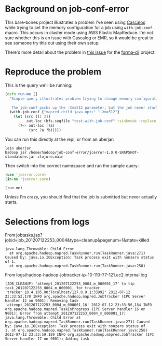 Background on job-conf-error
==============

This bare-bones project illustrates a problem I've seen using [Cascalog](https://github.com/nathanmarz/cascalog) while trying to set the memory configuration for a job using `with-job-conf` macro. This occurs in cluster mode using AWS Elastic MapReduce. I'm not sure whether this is an issue with Cascalog or EMR, so it would be great to see someone try this out using their own setup.

There's more detail about the problem in [this issue](https://github.com/reddmetrics/forma-clj/issues/70) for the [forma-clj](https://github.com/reddmetrics/forma-clj) project. 

# Reproduce the problem

This is the query we'll be running:

```Clojure
(defn run-me []
  "Simple query illustrates problem trying to change memory configuration using `with-job-conf` macro.
   
   The job-conf picks up the -Xmx512 parameter, but the job never starts. After 3-4 minutes, the job fails."
  (with-job-conf {"mapred.child.java.opts" "-Xmx512"} 
    (let [src [[1 2]]
          out-loc (hfs-seqfile "test-with-job-conf" :sinkmode :replace)]
      (?<- out-loc [?a]
           (src ?a ?b)))))
```

You can run this directly at the repl, or from an uberjar:

```shell
lein uberjar
hadoop jar /home/hadoop/job-conf-error/jcerror-1.0.0-SNAPSHOT-standalone.jar clojure.main
```

Then switch into the correct namespace and run the sample query:

```Clojure
(use 'jcerror.core)
(in-ns 'jcerror.core)

(run-me)
```

Unless I'm crazy, you should find that the job is submitted but never actually starts.

# Selections from logs

From jobtasks.jsp?jobid=job_201207122253_0004&type=cleanup&pagenum=1&state=killed

```text
java.lang.Throwable: Child Error
  at org.apache.hadoop.mapred.TaskRunner.run(TaskRunner.java:271)
Caused by: java.io.IOException: Task process exit with nonzero status of 1.
  at org.apache.hadoop.mapred.TaskRunner.run(TaskRunner.java:258)
```

From logs/hadoop-hadoop-jobtracker-ip-10-110-77-121.ec2.internal.log

```text
(JOB_CLEANUP) 'attempt_201207122253_0004_m_000001_17' to tip
task_201207122253_0004_m_000001, for tracker
'tracker_10.4.105.80:localhost/127.0.0.1:33992' 2012-07-12
23:33:53,178 INFO org.apache.hadoop.mapred.JobTracker (IPC Server
handler 12 on 9001): Removing task
'attempt_201207122253_0004_m_000001_16' 2012-07-12 23:33:56,184 INFO
org.apache.hadoop.mapred.TaskInProgress (IPC Server handler 16 on
9001): Error from attempt_201207122253_0004_m_000001_17:
java.lang.Throwable: Child Error at
org.apache.hadoop.mapred.TaskRunner.run(TaskRunner.java:271) Caused
by: java.io.IOException: Task process exit with nonzero status of
1. at org.apache.hadoop.mapred.TaskRunner.run(TaskRunner.java:258)
2012-07-12 23:33:59,189 INFO org.apache.hadoop.mapred.JobTracker (IPC
Server handler 17 on 9001): Adding task
```
